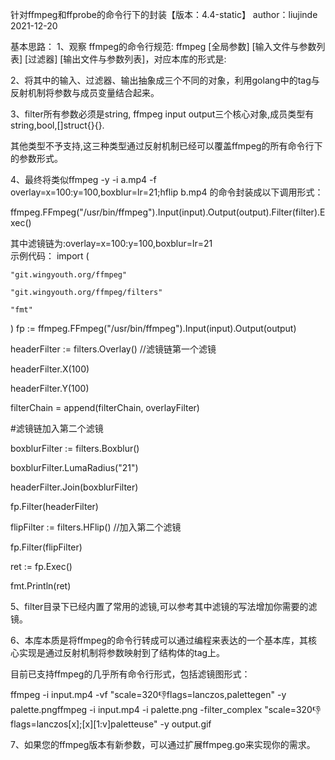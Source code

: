针对ffmpeg和ffprobe的命令行下的封装【版本：4.4-static】
author：liujinde
2021-12-20

基本思路： 
1、观察 ffmpeg的命令行规范:   ffmpeg  [全局参数]  [输入文件与参数列表] [过滤器]  [输出文件与参数列表]，对应本库的形式是:

2、将其中的输入、过滤器、输出抽象成三个不同的对象，利用golang中的tag与反射机制将参数与成员变量结合起来。

3、filter所有参数必须是string, ffmpeg  input  output三个核心对象,成员类型有string,bool,[]struct{}{}.

其他类型不予支持,这三种类型通过反射机制已经可以覆盖ffmpeg的所有命令行下的参数形式。

4、最终将类似ffmpeg -y   -i a.mp4  -f overlay=x=100:y=100,boxblur=lr=21;hflip b.mp4 的命令封装成以下调用形式：

ffmpeg.FFmpeg("/usr/bin/ffmpeg").Input(input).Output(output).Filter(filter).Exec()

其中滤镜链为:overlay=x=100:y=100,boxblur=lr=21     
示例代码：
import (

    "git.wingyouth.org/ffmpeg"

    "git.wingyouth.org/ffmpeg/filters"

    "fmt"

)
fp := ffmpeg.FFmpeg("/usr/bin/ffmpeg").Input(input).Output(output)

headerFilter := filters.Overlay() //滤镜链第一个滤镜

headerFilter.X(100)

headerFilter.Y(100)

filterChain = append(filterChain, overlayFilter)

#滤镜链加入第二个滤镜

boxblurFilter := filters.Boxblur()

boxblurFilter.LumaRadius("21")

headerFilter.Join(boxblurFilter)

fp.Filter(headerFilter)

flipFilter := filters.HFlip()  //加入第二个滤镜

fp.Filter(flipFilter)

ret := fp.Exec()

fmt.Println(ret)

5、filter目录下已经内置了常用的滤镜,可以参考其中滤镜的写法增加你需要的滤镜。

6、本库本质是将ffmpeg的命令行转成可以通过编程来表达的一个基本库，其核心实现是通过反射机制将参数映射到了结构体的tag上。

目前已支持ffmpeg的几乎所有命令行形式，包括滤镜图形式：

ffmpeg -i input.mp4 -vf "scale=320:-1:flags=lanczos,palettegen" -y palette.pngffmpeg -i input.mp4 -i palette.png -filter_complex "scale=320:-1:flags=lanczos[x];[x][1:v]paletteuse" -y output.gif

7、如果您的ffmpeg版本有新参数，可以通过扩展ffmpeg.go来实现你的需求。


